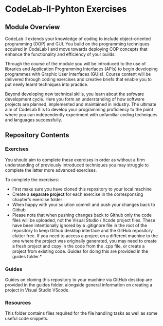 # CodeLab-II-Pyhton Exercises

## Module Overview

CodeLab II extends your knowledge of coding to include object-oriented programming (OOP) and GUI. You build on the  programming techniques acquired in CodeLab I and move towards deploying OOP concepts that enhance the functionality and efficiency of your builds.

Through the course of the module you will be introduced to the use of libraries and Application Programming Interfaces (APIs) to begin developing programmes with Graphic User Interfaces (GUIs). Course content will be delivered through coding exercises and creative briefs that enable you to put newly learnt techniques into practice.

Beyond developing new technical skills, you learn about the software development cycle. Here you form an understanding of how software projects are planned, implemented and maintained in industry. The ultimate aim of CodeLab II is to develop your programming proficiency to the point where you can independently experiment with unfamiliar coding techniques and languages successfully.
## Repository Contents

### Exercises

You should aim to complete these exercises in order as without a firm understanding of previously introduced techniques you may struggle to complete the latter more advanced exercises. 

To complete the exercises:

* First make sure you have cloned this repository to your local machine
* Create a **separate project** for each exercise in the corresponsing chapter's exercise folder
* When happy with your solution commit and push your changes back to Github
* Please note that when pushing changes back to Github only the code files will be uploaded, not the Visual Studio / Xcode project files. These have been intentionally ignored by a .gitignore file in the root of the repository to keep Github desktop interface and the GitHub repository clutter free. If you need to access a project on a different machine to the one where the project was originally generated, you may need to create a fresh project and copy in the code from the .cpp file, or create a project from existing code. Guides for doing this are provided in the guides folder.*
### Guides

Guides on cloning this repository to your machine via GitHub desktop are provided in the guides folder, alongside general information on creating a project in Visual Studio VScode.

### Resources

This folder contains files required for the file handling tasks as well as some useful code snippets.
